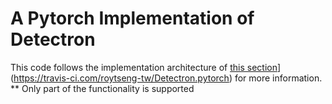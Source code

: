 # A Pytorch Implementation of Detectron
This code follows the implementation architecture of  [this section](https://travis-ci.com/roytseng-tw/Detectron.pytorch.svg?branch=master)](https://travis-ci.com/roytseng-tw/Detectron.pytorch) for more information. ** Only part of the functionality is supported
